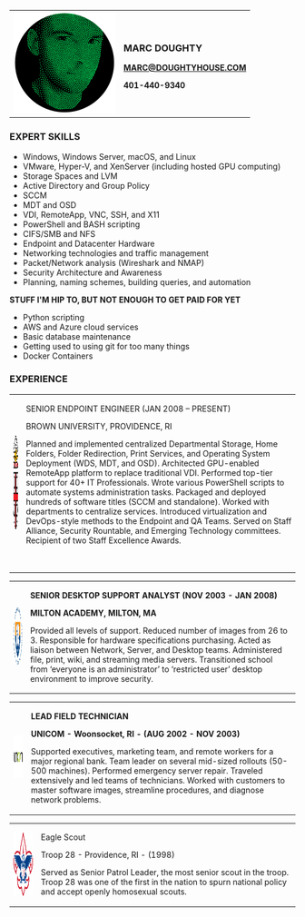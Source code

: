 <table>
<tbody>
<tr>
<td ><img src="\images\face-stipple-circle.png" alt="A bunch of green dots." width="180" height="180" /></td>
<td>
<h3>MARC DOUGHTY</h3>
<p><strong><a href="mailto:marc+resume@doughtyhouse.com">MARC@DOUGHTYHOUSE.COM</a></strong></p>
<p><strong>401-440-9340</strong></p>
</td>
</tr>
</tbody>
</table>

### EXPERT SKILLS

  * Windows, Windows Server, macOS, and Linux
  * VMware, Hyper-V, and XenServer (including hosted GPU computing)
  * Storage Spaces and LVM
  * Active Directory and Group Policy
  * SCCM
  * MDT and OSD
  * VDI, RemoteApp, VNC, SSH, and X11
  * PowerShell and BASH scripting
  * CIFS/SMB and NFS
  * Endpoint and Datacenter Hardware
  * Networking technologies and traffic management
  * Packet/Network analysis (Wireshark and NMAP)
  * Security Architecture and Awareness
  * Planning, naming schemes, building queries, and automation

**STUFF I'M HIP TO, BUT NOT ENOUGH TO GET PAID FOR YET**

  * Python scripting
  * AWS and Azure cloud services
  * Basic database maintenance
  * Getting used to using git for too many things
  * Docker Containers

### EXPERIENCE
<table>
<tbody>
<tr>
<td><img src="/images/brown.svg" width="100" height="170"></td>
<td>
<p>SENIOR ENDPOINT ENGINEER&nbsp;(JAN 2008 &ndash; PRESENT)</p>
<p>BROWN UNIVERSITY, PROVIDENCE, RI</p>
<p>Planned and implemented centralized Departmental Storage, Home Folders, Folder Redirection, Print Services, and Operating System Deployment (WDS, MDT, and OSD). Architected GPU-enabled RemoteApp platform to replace traditional VDI. Performed top-tier support for 40+ IT Professionals. Wrote various PowerShell scripts to automate systems administration tasks. Packaged and deployed hundreds of software titles (SCCM and standalone). Worked with departments to centralize services. Introduced virtualization and DevOps-style methods to the Endpoint and QA Teams. Served on Staff Alliance, Security Rountable, and Emerging Technology committees. Recipient of two Staff Excellence Awards.</p>
<p>&nbsp;</p>
</td>
</tr>
</tbody>
</table>

<table>
<tbody>
<tr>
<td><img src="/images/milton.jpg" width="100" height="100"></td>
<td>
<p><strong>SENIOR DESKTOP SUPPORT ANALYST&nbsp;(NOV 2003 - JAN 2008)</strong></p>
<p><strong>MILTON ACADEMY, MILTON, MA</strong></p>
<p>Provided all levels of support. Reduced number of images from 26 to 3. Responsible for hardware specifications purchasing. Acted as liaison between Network, Server, and Desktop teams. Administered file, print, wiki, and streaming media servers. Transitioned school from &lsquo;everyone is an administrator&rsquo; to &lsquo;restricted user&rsquo; desktop environment to improve security.</p>
</td>
</tr>
</tbody>
</table>

<table>
<tbody>
<tr>
<td><img src="/images/unicom.jpg" width="100" height="75"></td>
<td>
<p><strong>LEAD FIELD TECHNICIAN</strong></p>
<p><strong>UNICOM - Woonsocket, RI -&nbsp;(AUG 2002 - NOV 2003)</strong></p>
<p>Supported executives, marketing team, and remote workers for a major regional bank. Team leader on several mid-sized rollouts (50-500 machines). Performed emergency server repair. Traveled extensively and led teams of technicians. Worked with customers to master software images, streamline procedures, and diagnose network problems.</p>
</td>
</tr>
</tbody>

</table>
<table>
<tbody>
<tr>
<td><img src="/images/scouts.svg" width="100" height="115"></td>
<td>
<p>Eagle Scout</p>
<p>Troop 28 - Providence, RI - (1998)</p>
<p>Served as Senior Patrol Leader, the most senior scout in the troop. Troop 28 was one of the first in the nation to spurn national policy and accept openly homosexual scouts.</p>
</td>
</tr>
</tbody>
</table>